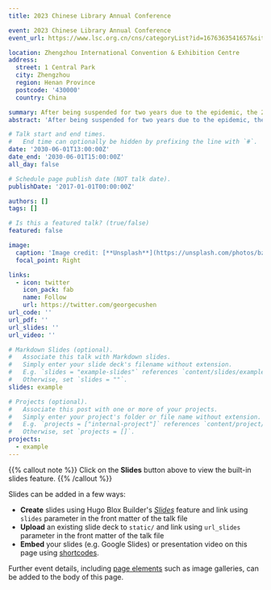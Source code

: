 ```yaml
---
title: 2023 Chinese Library Annual Conference

event: 2023 Chinese Library Annual Conference
event_url: https://www.lsc.org.cn/cns/categoryList?id=1676363541657&siteGroup=1

location: Zhengzhou International Convention & Exhibition Centre
address:
  street: 1 Central Park
  city: Zhengzhou
  region: Henan Province
  postcode: '430000'
  country: China

summary: After being suspended for two years due to the epidemic, the 2023 Chinese Library Annual Conference was held in Zhengzhou.
abstract: 'After being suspended for two years due to the epidemic, the 2023 Chinese Library Annual Conference was held in Zhengzhou. More than 3,000 people attended the conference, including librarians and scholars from domestic and foreign libraries, business representatives and journalists. The theme of the conference is **Nurturing the National Spirit, Cultivating Cultural Confidence**. At the opening event, the Library Society of China released the revised **Library Service Declaration**. During the annual conference, nine theme forums and nineteen sub-venues were held, in which more than 300 experts and scholars delivered reports, special speeched and experience sharing focused on specific topics. The China Library Exhibition and a series of supporting cultural activities such as Librarian's Night were also  planned.'

# Talk start and end times.
#   End time can optionally be hidden by prefixing the line with `#`.
date: '2030-06-01T13:00:00Z'
date_end: '2030-06-01T15:00:00Z'
all_day: false

# Schedule page publish date (NOT talk date).
publishDate: '2017-01-01T00:00:00Z'

authors: []
tags: []

# Is this a featured talk? (true/false)
featured: false

image:
  caption: 'Image credit: [**Unsplash**](https://unsplash.com/photos/bzdhc5b3Bxs)'
  focal_point: Right

links:
  - icon: twitter
    icon_pack: fab
    name: Follow
    url: https://twitter.com/georgecushen
url_code: ''
url_pdf: ''
url_slides: ''
url_video: ''

# Markdown Slides (optional).
#   Associate this talk with Markdown slides.
#   Simply enter your slide deck's filename without extension.
#   E.g. `slides = "example-slides"` references `content/slides/example-slides.md`.
#   Otherwise, set `slides = ""`.
slides: example

# Projects (optional).
#   Associate this post with one or more of your projects.
#   Simply enter your project's folder or file name without extension.
#   E.g. `projects = ["internal-project"]` references `content/project/deep-learning/index.md`.
#   Otherwise, set `projects = []`.
projects:
  - example
---
```


{{% callout note %}}
Click on the **Slides** button above to view the built-in slides feature.
{{% /callout %}}

Slides can be added in a few ways:

- **Create** slides using Hugo Blox Builder's [_Slides_](https://docs.hugoblox.com/reference/content-types/) feature and link using `slides` parameter in the front matter of the talk file
- **Upload** an existing slide deck to `static/` and link using `url_slides` parameter in the front matter of the talk file
- **Embed** your slides (e.g. Google Slides) or presentation video on this page using [shortcodes](https://docs.hugoblox.com/reference/markdown/).

Further event details, including [page elements](https://docs.hugoblox.com/reference/markdown/) such as image galleries, can be added to the body of this page.
